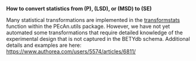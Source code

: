 **How to convert statistics from \(P\), \(LSD\), or \(MSD\) to \(SE\)**

Many statistical transformations are implemented in the [transformstats](https://github.com/PecanProject/pecan/blob/master/utils/R/transformstats.R) function within the PEcAn.utils package. However, we have not yet automated some transformations that require detailed knowledge of the experimental design that is not captured in the BETYdb schema. Additional details and examples are here: https://www.authorea.com/users/5574/articles/6811/

